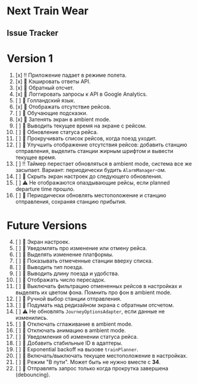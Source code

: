 # Next Train Wear

## Issue Tracker

# Version 1

1. [x] :bangbang: Приложение падает в режиме полета.
2. [x] :thought_balloon: Кэшировать ответы API.
3. [x] :thought_balloon: Обратный отсчет.
5. [x] :thought_balloon: Логгировать запросы к API в Google Analytics.
6. [ ] :thought_balloon: Голландский язык.
10. [x] :thought_balloon: Отображать отсутствие рейсов.
17. [ ] :thought_balloon: Обучающие подсказки.
19. [x] :thought_balloon: Затенять экран в ambient mode.
22. [ ] :thought_balloon: Выводить текущее время на экране с рейсом.
23. [ ] :thought_balloon: Обновление статуса рейса.
27. [ ] :thought_balloon: Прокручивать список рейсов, когда поезд уходит.
31. [ ] :thought_balloon: Улучшить отображение отсутствия рейсов: добавить станцию отправления, выделить станции жирным шрифтом и вывести текущее время.
32. [ ] :bangbang: Таймер перестает обновляться в ambient mode, система все же засыпает. Вариант: периодически будить `AlarmManager`-ом.
33. [ ] :thought_balloon: Скрыть экран настроек до следующего обновления.
34. [ ] :warning: Не отображаются опаздывающие рейсы, если planned departure time прошло.
35. [ ] :thought_balloon: Периодически обновлять местоположение и станцию отправления, сохраняя станцию прибытия.

# Future Versions

4. [ ] :thought_balloon: Экран настроек.
7. [ ] :thought_balloon: Уведомлять про изменение или отмену рейса.
8. [ ] :thought_balloon: Выделять изменение платформы.
9. [ ] :thought_balloon: Показывать отмеченные станции вверху списка.
11. [ ] :thought_balloon: Выводить тип поезда.
12. [ ] :thought_balloon: Выводить длину поезда и удобства.
13. [ ] :thought_balloon: Отображать число пересадок.
14. [ ] :thought_balloon: Выключать фильтрацию отмененных рейсов в настройках и выделять их цветом фона. Помнить про фон в ambient mode.
15. [ ] :thought_balloon: Ручной выбор станции отправления.
16. [ ] :thought_balloon: Подумать над редизайном экрана с обратным отсчетом.
18. [ ] :warning: Не обновлять `JourneyOptionsAdapter`, если данные не изменились.
20. [ ] :thought_balloon: Отключать сглаживание в ambient mode.
21. [ ] :thought_balloon: Отключать анимацию в ambient mode.
24. [ ] :thought_balloon: Уведомления об изменении статуса рейса.
25. [ ] :thought_balloon: Добавить стабильные ID в адаптеры.
26. [ ] :thought_balloon: Exponential backoff на вызове `trainPlanner`.
28. [ ] :thought_balloon: Включать/выключать текущее местоположение в настройках.
29. [ ] :thought_balloon: Режим "В пути". Может быть не нужно вместе с **34**.
30. [ ] :thought_balloon: Отправлять запрос только когда прокрутка завершена (debouncing).
